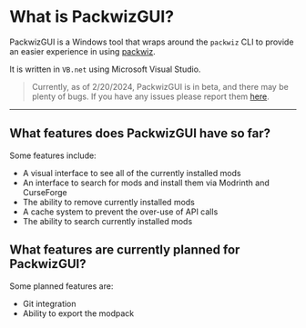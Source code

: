 # What is PackwizGUI?
PackwizGUI is a Windows tool that wraps around the `packwiz` CLI to provide an easier experience in using [packwiz](https://packwiz.infra.link/). 

It is written in `VB.net` using Microsoft Visual Studio.

> Currently, as of 2/20/2024, PackwizGUI is in beta, and there may be plenty of bugs. If you have any issues please report them [here](https://github.com/RAMENtheNOODLES/PackwizGUI/issues).

---

## What features does PackwizGUI have so far?
Some features include:
- A visual interface to see all of the currently installed mods
- An interface to search for mods and install them via Modrinth and CurseForge
- The ability to remove currently installed mods
- A cache system to prevent the over-use of API calls
- The ability to search currently installed mods

## What features are currently planned for PackwizGUI?
Some planned features are:
- Git integration
- Ability to export the modpack
